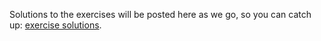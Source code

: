 Solutions to the exercises will be posted here as we go, so you can catch up: [exercise solutions](https://gist.github.com/jvns/698e1e2f4d4ba5154f1b).
